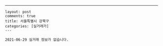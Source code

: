 ---
    layout: post
    comments: true
    title: 서울특별시 강북구
    categories: [실거래가]
    ---

    2021-06-29 실거래 정보가 없습니다.

    